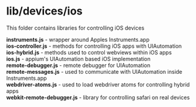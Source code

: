 # lib/devices/ios
This folder contains libraries for controlling iOS devices

**instruments.js** - wrapper around Apples Instruments.app<br />
**ios-controller.js** - methods for controlling iOS apps with UIAutomation<br />
**ios-hybrid.js** - methods used to control webviews within iOS apps<br />
**ios.js** - appium's UIAutomation based iOS implementation<br />
**remote-debugger.js** - remote debugger for UIAutomation<br />
**remote-messages.js** - used to communicate with UIAutomation inside Instruments.app<br />
**webdriver-atoms.js** - used to load webdriver atoms for controlling hybrid apps<br />
**webkit-remote-debugger.js** - library for controlling safari on real devices<br />
